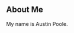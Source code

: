 <h2 class="headline">About Me</h2>

<p class="box">My name is <span class="green">Austin Poole</span>.</p>
